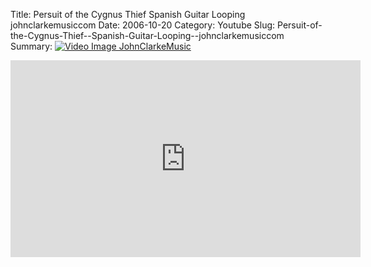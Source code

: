 Title: Persuit of the Cygnus Thief  Spanish Guitar Looping  johnclarkemusiccom
Date: 2006-10-20
Category: Youtube
Slug: Persuit-of-the-Cygnus-Thief--Spanish-Guitar-Looping--johnclarkemusiccom
Summary: <a href="/Persuit-of-the-Cygnus-Thief--Spanish-Guitar-Looping--johnclarkemusiccom.html"><img src="https://i.ytimg.com/vi/kXXvyD9-TEc/hqdefault.jpg" alt="Video Image JohnClarkeMusic"></a>

<iframe width="560" height="315" src="https://www.youtube.com/embed/kXXvyD9-TEc" title="YouTube video player" frameborder="0" allow="accelerometer; autoplay; clipboard-write; encrypted-media; gyroscope; picture-in-picture" allowfullscreen></iframe>

